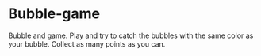 # Bubble-game
Bubble and game. Play and try to catch the bubbles with the same color as your bubble. Collect as many points as you can.
